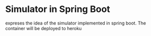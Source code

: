 # Simulator in Spring Boot
expreses the idea of the simulator implemented in spring boot. The container will be deployed to heroku
